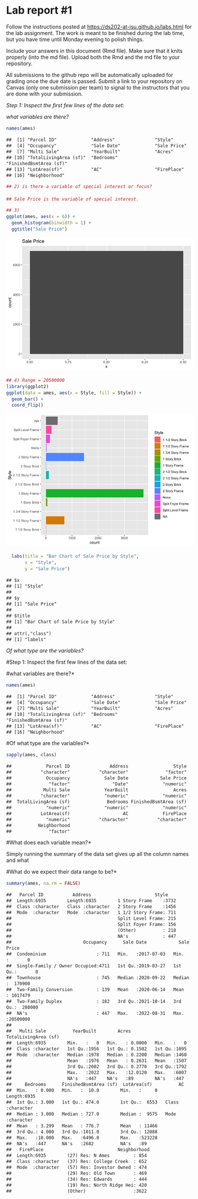 
<!-- README.md is generated from README.Rmd. Please edit the README.Rmd file -->

# Lab report \#1

Follow the instructions posted at
<https://ds202-at-isu.github.io/labs.html> for the lab assignment. The
work is meant to be finished during the lab time, but you have time
until Monday evening to polish things.

Include your answers in this document (Rmd file). Make sure that it
knits properly (into the md file). Upload both the Rmd and the md file
to your repository.

All submissions to the github repo will be automatically uploaded for
grading once the due date is passed. Submit a link to your repository on
Canvas (only one submission per team) to signal to the instructors that
you are done with your submission.

*Step 1: Inspect the first few lines of the data set:*

*what variables are there?*

``` r
names(ames)
```

    ##  [1] "Parcel ID"             "Address"               "Style"                
    ##  [4] "Occupancy"             "Sale Date"             "Sale Price"           
    ##  [7] "Multi Sale"            "YearBuilt"             "Acres"                
    ## [10] "TotalLivingArea (sf)"  "Bedrooms"              "FinishedBsmtArea (sf)"
    ## [13] "LotArea(sf)"           "AC"                    "FirePlace"            
    ## [16] "Neighborhood"

``` r
## 2) is there a variable of special interest or focus?

## Sale Price is the variable of special interest.
```

``` r
## 3)
ggplot(ames, aes(x = 6)) + 
  geom_histogram(binwidth = 1) +
  ggtitle("Sale Price")
```

![](README_files/figure-gfm/unnamed-chunk-4-1.png)<!-- -->

``` r
## 4) Range = 20500000
library(ggplot2)
ggplot(data = ames, aes(x = Style, fill = Style)) +
  geom_bar() +
  coord_flip()
```

![](README_files/figure-gfm/unnamed-chunk-5-1.png)<!-- -->

``` r
  labs(title = "Bar Chart of Sale Price by Style",
       x = "Style",
       y = "Sale Price")
```

    ## $x
    ## [1] "Style"
    ## 
    ## $y
    ## [1] "Sale Price"
    ## 
    ## $title
    ## [1] "Bar Chart of Sale Price by Style"
    ## 
    ## attr(,"class")
    ## [1] "labels"

*Of what type are the variables?*

\#Step 1: Inspect the first few lines of the data set:

\#what variables are there?\*

``` r
names(ames)
```

    ##  [1] "Parcel ID"             "Address"               "Style"                
    ##  [4] "Occupancy"             "Sale Date"             "Sale Price"           
    ##  [7] "Multi Sale"            "YearBuilt"             "Acres"                
    ## [10] "TotalLivingArea (sf)"  "Bedrooms"              "FinishedBsmtArea (sf)"
    ## [13] "LotArea(sf)"           "AC"                    "FirePlace"            
    ## [16] "Neighborhood"

\#Of what type are the variables?\*

``` r
sapply(ames, class)
```

    ##             Parcel ID               Address                 Style 
    ##           "character"           "character"              "factor" 
    ##             Occupancy             Sale Date            Sale Price 
    ##              "factor"                "Date"             "numeric" 
    ##            Multi Sale             YearBuilt                 Acres 
    ##           "character"             "numeric"             "numeric" 
    ##  TotalLivingArea (sf)              Bedrooms FinishedBsmtArea (sf) 
    ##             "numeric"             "numeric"             "numeric" 
    ##           LotArea(sf)                    AC             FirePlace 
    ##             "numeric"           "character"           "character" 
    ##          Neighborhood 
    ##              "factor"

\#What does each variable mean?\*

Simply running the summary of the data set gives up all the column names
and what

\#What do we expect their data range to be?\*

``` r
summary(ames, na.rm = FALSE)
```

    ##   Parcel ID           Address                        Style     
    ##  Length:6935        Length:6935        1 Story Frame    :3732  
    ##  Class :character   Class :character   2 Story Frame    :1456  
    ##  Mode  :character   Mode  :character   1 1/2 Story Frame: 711  
    ##                                        Split Level Frame: 215  
    ##                                        Split Foyer Frame: 156  
    ##                                        (Other)          : 218  
    ##                                        NA's             : 447  
    ##                           Occupancy      Sale Date            Sale Price      
    ##  Condominium                   : 711   Min.   :2017-07-03   Min.   :       0  
    ##  Single-Family / Owner Occupied:4711   1st Qu.:2019-03-27   1st Qu.:       0  
    ##  Townhouse                     : 745   Median :2020-09-22   Median :  170900  
    ##  Two-Family Conversion         : 139   Mean   :2020-06-14   Mean   : 1017479  
    ##  Two-Family Duplex             : 182   3rd Qu.:2021-10-14   3rd Qu.:  280000  
    ##  NA's                          : 447   Max.   :2022-08-31   Max.   :20500000  
    ##                                                                               
    ##   Multi Sale          YearBuilt        Acres         TotalLivingArea (sf)
    ##  Length:6935        Min.   :   0   Min.   : 0.0000   Min.   :   0        
    ##  Class :character   1st Qu.:1956   1st Qu.: 0.1502   1st Qu.:1095        
    ##  Mode  :character   Median :1978   Median : 0.2200   Median :1460        
    ##                     Mean   :1976   Mean   : 0.2631   Mean   :1507        
    ##                     3rd Qu.:2002   3rd Qu.: 0.2770   3rd Qu.:1792        
    ##                     Max.   :2022   Max.   :12.0120   Max.   :6007        
    ##                     NA's   :447    NA's   :89        NA's   :447         
    ##     Bedrooms      FinishedBsmtArea (sf)  LotArea(sf)          AC           
    ##  Min.   : 0.000   Min.   :  10.0        Min.   :     0   Length:6935       
    ##  1st Qu.: 3.000   1st Qu.: 474.0        1st Qu.:  6553   Class :character  
    ##  Median : 3.000   Median : 727.0        Median :  9575   Mode  :character  
    ##  Mean   : 3.299   Mean   : 776.7        Mean   : 11466                     
    ##  3rd Qu.: 4.000   3rd Qu.:1011.0        3rd Qu.: 12088                     
    ##  Max.   :10.000   Max.   :6496.0        Max.   :523228                     
    ##  NA's   :447      NA's   :2682          NA's   :89                         
    ##   FirePlace                            Neighborhood 
    ##  Length:6935        (27) Res: N Ames         : 854  
    ##  Class :character   (37) Res: College Creek  : 652  
    ##  Mode  :character   (57) Res: Investor Owned : 474  
    ##                     (29) Res: Old Town       : 469  
    ##                     (34) Res: Edwards        : 444  
    ##                     (19) Res: North Ridge Hei: 420  
    ##                     (Other)                  :3622
